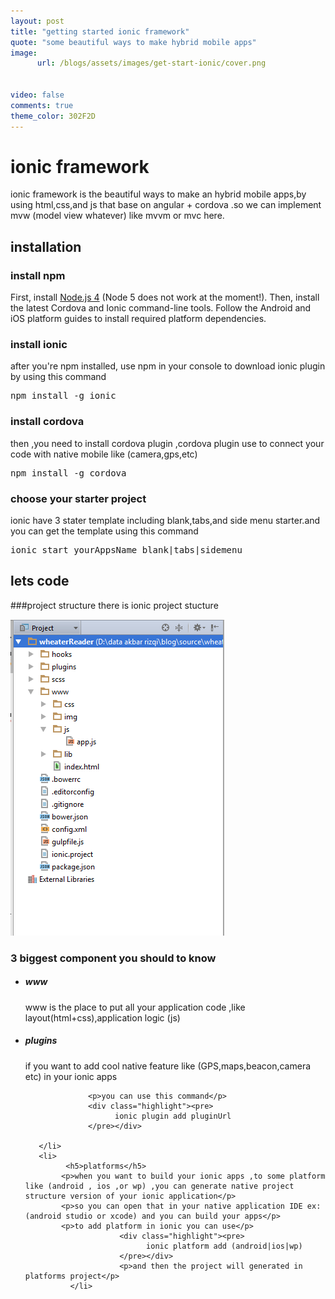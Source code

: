 ```yaml
---
layout: post
title: "getting started ionic framework"
quote: "some beautiful ways to make hybrid mobile apps"
image:
      url: /blogs/assets/images/get-start-ionic/cover.png
      
      
video: false
comments: true
theme_color: 302F2D
---
```

# ionic framework 
ionic framework is the beautiful ways to make an hybrid mobile apps,by using html,css,and js that base on angular + cordova
.so we can implement mvw (model view whatever) like mvvm or mvc here.

## installation

### install npm

First, install <a href="http://nodejs.org/">Node.js 4</a> (Node 5 does not work at the moment!). 
Then, install the latest Cordova and Ionic command-line tools. 
Follow the Android and iOS platform guides to install required platform dependencies.

### install ionic
after you're npm installed, use npm in your console to download ionic plugin by using this command
<div class="highlight"><pre>
npm install -g ionic
</pre></div>

### install cordova
then ,you need to install cordova plugin ,cordova plugin use to connect your code with native mobile like (camera,gps,etc)
<div class="highlight"><pre>
npm install -g cordova
</pre></div>

### choose your starter project
ionic have 3 stater template including blank,tabs,and side menu starter.and you can get the template using this command
<div class="highlight"><pre>
ionic start yourAppsName blank|tabs|sidemenu
</pre></div>      

## lets code 

###project structure
there is ionic project stucture
<div class='article-image'>
      <img src="/assets/images/get-start-ionic/project-structure.PNG"></img>

</div>

### 3 biggest component you should to know
<ul>
      <li>
            <h5>www</h5>
            <p>www is the place to put all your application code ,like layout(html+css),application logic (js)</p>
      </li>
       <li>
                  <h5>plugins</h5>
                  <p>if you want to add cool native feature like (GPS,maps,beacon,camera etc) in your ionic apps</p>
                  
                  <p>you can use this command</p>
                  <div class="highlight"><pre>
                        ionic plugin add pluginUrl 
                  </pre></div>
                  
       </li>
       <li>
             <h5>platforms</h5>
            <p>when you want to build your ionic apps ,to some platform like (android , ios ,or wp) ,you can generate native project structure version of your ionic application</p>
            <p>so you can open that in your native application IDE ex:(android studio or xcode) and you can build your apps</p>
            <p>to add platform in ionic you can use</p>
                         <div class="highlight"><pre>
                               ionic platform add (android|ios|wp) 
                         </pre></div>
                         <p>and then the project will generated in platforms project</p>
              </li>
</ul>

    